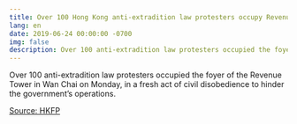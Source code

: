 ```yaml
---
title: Over 100 Hong Kong anti-extradition law protesters occupy Revenue Tower foyer
lang: en
date: 2019-06-24 00:00:00 -0700
img: false
description: Over 100 anti-extradition law protesters occupied the foyer of the Revenue Tower in Wan Chai on Monday, in a fresh act of civil disobedience to hinder the government’s operations.
---
```


Over 100 anti-extradition law protesters occupied the foyer of the Revenue Tower in Wan Chai on Monday, in a fresh act of civil disobedience to hinder the government’s operations.

[Source: HKFP](https://www.hongkongfp.com/2019/06/24/just-100-hong-kong-anti-extradition-law-protesters-occupy-revenue-tower-foyer/)